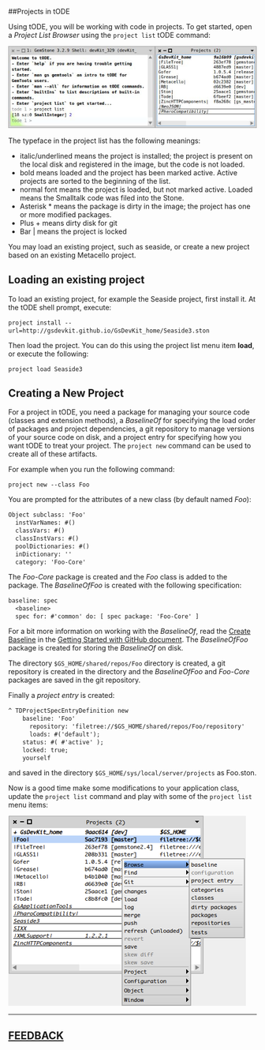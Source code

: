 ##Projects in tODE

Using tODE, you will be working with code in projects.  To get started, open a *Project List Browser* using the `project list` tODE command:

![project list][3]

The typeface in the project list has the following meanings:

*  italic/underlined means the project is installed; the project is present on the local disk and registered in the image, but the code is not loaded. 
*  bold means loaded and the project has been marked active. Active projects are sorted to the beginning of the list.
*  normal font means the project is loaded, but not marked active.  Loaded means the Smalltalk code was filed into the Stone.
*  Asterisk * means the package is dirty in the image; the project has one or more modified packages.
*  Plus + means dirty disk for git
*  Bar | means the project is locked 

You may load an existing project, such as seaside, or create a new project based on an existing Metacello project.  

## Loading an existing project

To load an existing project, for example the Seaside project, first install it.  At the tODE shell prompt, execute:

```
project install --url=http://gsdevkit.github.io/GsDevKit_home/Seaside3.ston
```

Then load the project.  You can do this using the project list menu item **load**, or execute the following:

```
project load Seaside3
```


## Creating a New Project

For a project in tODE, you need a package for managing your source code (classes and extension methods), a *BaselineOf* for specifying the load order of packages and project dependencies, a git repository to manage versions of your source code on disk, and a project entry for specifying how you want tODE to treat your project.
The `project new` command can be used to create all of these artifacts.

For example when you run the following command:

```
project new --class Foo
```

You are prompted for the attributes of a new class (by default named *Foo*):

```
Object subclass: 'Foo'
  instVarNames: #()
  classVars: #()
  classInstVars: #()
  poolDictionaries: #()
  inDictionary: ''
  category: 'Foo-Core'
```

The *Foo-Core* package is created and the *Foo* class is added to the package.
The *BaselineOfFoo* is created with the following specification:

```Smalltalk
baseline: spec
  <baseline>
  spec for: #'common' do: [ spec package: 'Foo-Core' ]
``` 

For a bit more information on working with the *BaselineOf*, read the [Create Baseline][40] in the [Getting Started with GitHub document][41].
The *BaselineOfFoo* package is created for storing the *BaselineOf* on disk.

The directory `$GS_HOME/shared/repos/Foo` directory is created, a git repository is created in the directory and the *BaselineOfFoo* and *Foo-Core* packages are saved in the git repository.

Finally a *project entry* is created:

```Smalltalk
^ TDProjectSpecEntryDefinition new
    baseline: 'Foo'
      repository: 'filetree://$GS_HOME/shared/repos/Foo/repository'
      loads: #('default');
    status: #( #'active' );
    locked: true;
    yourself
```

and saved in the directory `$GS_HOME/sys/local/server/projects` as Foo.ston. 

Now is a good time make some modifications to your application class, update the `project list` command and play with some of the `project list` menu items:

![Foo project list][42]


---
[**FEEDBACK**](https://github.com/GsDevKit/GsDevKit_home/issues/new)
---


[1]: images/openTodeShell.png
[2]: images/todeClient.png
[3]: images/projectList.png
[4]: images/testLoginOutput.png
[5]: images/todeResizeMenu.png
[6]: images/todeMan.png


[40]: https://github.com/dalehenrich/metacello-work/blob/master/docs/GettingStartedWithGitHub.md#create-baseline
[41]: https://github.com/dalehenrich/metacello-work/blob/master/docs/GettingStartedWithGitHub.md#getting-started-with-github
[42]: images/todeFooProjectList.png

